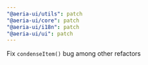 ```yaml
---
"@aeria-ui/utils": patch
"@aeria-ui/core": patch
"@aeria-ui/i18n": patch
"@aeria-ui/ui": patch
---
```


Fix `condenseItem()` bug among other refactors
